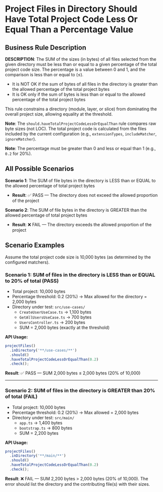 # Project Files in Directory Should Have Total Project Code Less Or Equal Than a Percentage Value

## Business Rule Description

**DESCRIPTION**: The SUM of the sizes (in bytes) of all files selected from the given directory must be less than or equal to a given percentage of the total project code size. The percentage is a value between 0 and 1, and the comparison is less than or equal to (≤).

- It is NOT OK if the sum of bytes of all files in the directory is greater than the allowed percentage of the total project bytes
- It is OK only if the sum of bytes is less than or equal to the allowed percentage of the total project bytes

This rule constrains a directory (module, layer, or slice) from dominating the overall project size, allowing equality at the threshold.

**Note**: The `should.haveTotalProjectCodeLessOrEqualThan` rule compares raw byte sizes (not LOC). The total project code is calculated from the files included by the current configuration (e.g., `extensionTypes`, `includeMatcher`, `ignoreMatcher`).

**Note**: The percentage must be greater than 0 and less or equal than 1 (e.g., `0.2` for 20%).

## All Possible Scenarios

**Scenario 1**: The SUM of file bytes in the directory is LESS than or EQUAL to the allowed percentage of total project bytes

- **Result**: ✅ PASS — The directory does not exceed the allowed proportion of the project

**Scenario 2**: The SUM of file bytes in the directory is GREATER than the allowed percentage of total project bytes

- **Result**: ❌ FAIL — The directory exceeds the allowed proportion of the project

## Scenario Examples

Assume the total project code size is 10,000 bytes (as determined by the configured matchers).

### Scenario 1: SUM of files in the directory is LESS than or EQUAL to 20% of total (PASS)

- Total project: 10,000 bytes
- Percentage threshold: 0.2 (20%) → Max allowed for the directory = 2,000 bytes
- Directory under test: `src/use-cases/`
  - `CreateUserUseCase.ts` → 1,100 bytes
  - `GetAllUsersUseCase.ts` → 700 bytes
  - `UsersController.ts` → 200 bytes
  - SUM = 2,000 bytes (exactly at the threshold)

**API Usage:**

```typescript
projectFiles()
  .inDirectory('**/use-cases/**')
  .should()
  .haveTotalProjectCodeLessOrEqualThan(0.2)
  .check();
```

**Result**: ✅ PASS — SUM 2,000 bytes ≤ 2,000 bytes (20% of 10,000)

---

### Scenario 2: SUM of files in the directory is GREATER than 20% of total (FAIL)

- Total project: 10,000 bytes
- Percentage threshold: 0.2 (20%) → Max allowed = 2,000 bytes
- Directory under test: `src/main/`
  - `app.ts` → 1,400 bytes
  - `bootstrap.ts` → 800 bytes
  - SUM = 2,200 bytes

**API Usage:**

```typescript
projectFiles()
  .inDirectory('**/main/**')
  .should()
  .haveTotalProjectCodeLessOrEqualThan(0.2)
  .check();
```

**Result**: ❌ FAIL — SUM 2,200 bytes > 2,000 bytes (20% of 10,000). The error should list the directory and the contributing file(s) with their sizes.
